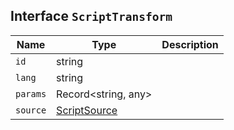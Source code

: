 ## Interface `ScriptTransform`

| Name | Type | Description |
| - | - | - |
| `id` | string | &nbsp; |
| `lang` | string | &nbsp; |
| `params` | Record<string, any> | &nbsp; |
| `source` | [ScriptSource](./ScriptSource.md) | &nbsp; |
